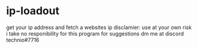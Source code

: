 # ip-loadout
get your ip address and fetch a websites ip
disclamier: use at your own risk i take no responibility for this program
for suggestions dm me at discord technio#7716

